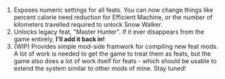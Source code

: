 1) Exposes numeric settings for all feats. You can now change things like percent calorie need reduction for Efficient Machine, or the number of kilometers travelled required to unlock Snow Walker.
2) Unlocks legacy feat, "Master Hunter". If it ever disappears from the game entirely, **I'll add it back in!**
3) (WIP) Provides simple mod-side framwork for compiling new feat mods. A lot of work is needed to get the game to treat them as feats, but the game also does a lot of work itself for feats - which should be usable to extend the system similar to other mods of mine. Stay tuned!
   
